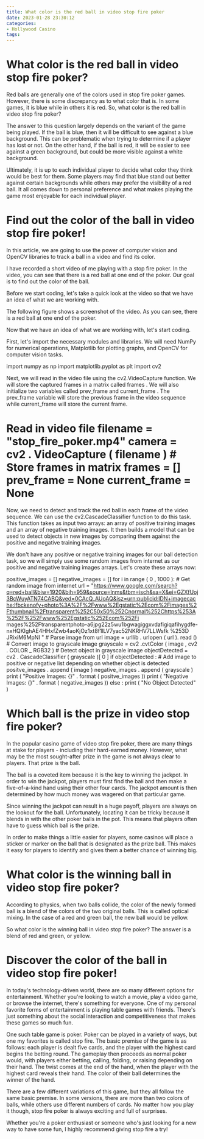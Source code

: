```yaml
---
title: What color is the red ball in video stop fire poker
date: 2023-01-28 23:30:12
categories:
- Hollywood Casino
tags:
---
```



#  What color is the red ball in video stop fire poker?

Red balls are generally one of the colors used in stop fire poker games. However, there is some discrepancy as to what color that is. In some games, it is blue while in others it is red. So, what color is the red ball in video stop fire poker?

The answer to this question largely depends on the variant of the game being played. If the ball is blue, then it will be difficult to see against a blue background. This can be problematic when trying to determine if a player has lost or not. On the other hand, if the ball is red, it will be easier to see against a green background, but could be more visible against a white background.

Ultimately, it is up to each individual player to decide what color they think would be best for them. Some players may find that blue stand out better against certain backgrounds while others may prefer the visibility of a red ball. It all comes down to personal preference and what makes playing the game most enjoyable for each individual player.

#  Find out the color of the ball in video stop fire poker!

In this article, we are going to use the power of computer vision and OpenCV libraries to track a ball in a video and find its color.

I have recorded a short video of me playing with a stop fire poker. In the video, you can see that there is a red ball at one end of the poker. Our goal is to find out the color of the ball.

Before we start coding, let's take a quick look at the video so that we have an idea of what we are working with.

The following figure shows a screenshot of the video. As you can see, there is a red ball at one end of the poker.

Now that we have an idea of what we are working with, let's start coding.

First, let's import the necessary modules and libraries. We will need NumPy for numerical operations, Matplotlib for plotting graphs, and OpenCV for computer vision tasks.

import numpy as np import matplotlib.pyplot as plt import cv2

Next, we will read in the video file using the cv2.VideoCapture function. We will store the captured frames in a matrix called frames . We will also initialize two variables called prev_frame and current_frame . The prev_frame variable will store the previous frame in the video sequence while current_frame will store the current frame.

# Read in video file filename = "stop_fire_poker.mp4" camera = cv2 . VideoCapture ( filename ) # Store frames in matrix frames = [] prev_frame = None current_frame = None

Now, we need to detect and track the red ball in each frame of the video sequence. We can use the cv2.CascadeClassifier function to do this task. This function takes as input two arrays: an array of positive training images and an array of negative training images. It then builds a model that can be used to detect objects in new images by comparing them against the positive and negative training images.

We don't have any positive or negative training images for our ball detection task, so we will simply use some random images from internet as our positive and negative training images arrays. Let's create these arrays now:

positive_images = [] negative_images = [] for i in range ( 0 , 1000 ): # Get random image from internet url = "https://www.google.com/search?q=red+ball&biw=1920&bih=959&source=lnms&tbm=isch&sa=X&ei=GZXfUoj3BcWuyATN74CABQ&ved=0CAcQ_AUoAQ&isz=urn:publicid:IDN+imagecache:lfbckenofy+photo%3A%2F%2Fwww%2Egstatic%2Ecom%2Fimages%2Fthumbnail%2Ftransparent%252C50x50%252Cnormal%252Chttps%253A%252F%252Fwww%252Egstatic%252Ecom%252Fi mages%252Ftransparentphoto-a6jpg22z5wu1bgwagiggxvdafigiqafihygdfe-nxHQKIghAE4HHxfZwb4aoKjOz1xt8f1lLV7yac52NKRHV7LLWsfk %253D JRixiM6MpNI " # Parse image from url image = urllib . urlopen ( url ). read () # Convert image to grayscale image grayscale = cv2 .cvtColor ( image , cv2 . COLOR _ RGB32 ) # Detect object in grayscale image objectDetected = cv2 . CascadeClassifier ( grayscale )[ 0 ] if objectDetected : # Add image to positive or negative list depending on whether object is detected positve_images . append ( image ) negative_images . append ( grayscale ) print ( "Positive Images: {}" . format ( positve_images )) print ( "Negative Images: {}" . format ( negative_images )) else : print ( "No Object Detected" )

#  Which ball is the prize in video stop fire poker?

In the popular casino game of video stop fire poker, there are many things at stake for players - including their hard-earned money. However, what may be the most sought-after prize in the game is not always clear to players. That prize is the ball.

The ball is a coveted item because it is the key to winning the jackpot. In order to win the jackpot, players must first find the ball and then make a five-of-a-kind hand using their other four cards. The jackpot amount is then determined by how much money was wagered on that particular game.

Since winning the jackpot can result in a huge payoff, players are always on the lookout for the ball. Unfortunately, locating it can be tricky because it blends in with the other poker balls in the pot. This means that players often have to guess which ball is the prize.

In order to make things a little easier for players, some casinos will place a sticker or marker on the ball that is designated as the prize ball. This makes it easy for players to identify and gives them a better chance of winning big.

#  What color is the winning ball in video stop fire poker?

According to physics, when two balls collide, the color of the newly formed ball is a blend of the colors of the two original balls. This is called optical mixing. In the case of a red and green ball, the new ball would be yellow.

So what color is the winning ball in video stop fire poker? The answer is a blend of red and green, or yellow.

#  Discover the color of the ball in video stop fire poker!

In today's technology-driven world, there are so many different options for entertainment. Whether you're looking to watch a movie, play a video game, or browse the internet, there's something for everyone. One of my personal favorite forms of entertainment is playing table games with friends. There's just something about the social interaction and competitiveness that makes these games so much fun.

One such table game is poker. Poker can be played in a variety of ways, but one my favorites is called stop fire. The basic premise of the game is as follows: each player is dealt five cards, and the player with the highest card begins the betting round. The gameplay then proceeds as normal poker would, with players either betting, calling, folding, or raising depending on their hand. The twist comes at the end of the hand, when the player with the highest card reveals their hand. The color of their ball determines the winner of the hand.

There are a few different variations of this game, but they all follow the same basic premise. In some versions, there are more than two colors of balls, while others use different numbers of cards. No matter how you play it though, stop fire poker is always exciting and full of surprises.

Whether you're a poker enthusiast or someone who's just looking for a new way to have some fun, I highly recommend giving stop fire a try!